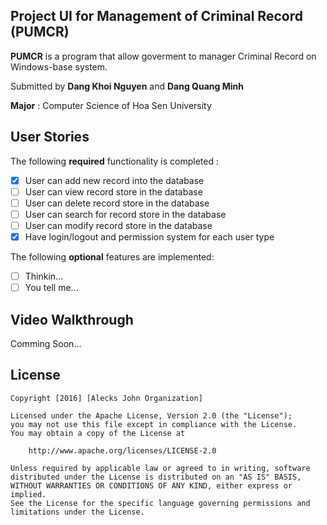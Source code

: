 ## Project UI for Management of Criminal Record (PUMCR)

**PUMCR** is a program that allow goverment to manager Criminal Record on Windows-base system.

Submitted by **Dang Khoi Nguyen** and **Dang Quang Minh**

**Major** : Computer Science of Hoa Sen University



## User Stories

The following **required** functionality is completed :
* [X] User can add new record into the database
* [ ] User can view record store in the database
* [ ] User can delete record store in the database
* [ ] User can search for record store in the database
* [ ] User can modify record store in the database
* [X] Have login/logout and permission system for each user type

The following **optional** features are implemented:

* [ ] Thinkin...
* [ ] You tell me...

## Video Walkthrough

Comming Soon...

## License

    Copyright [2016] [Alecks John Organization]

    Licensed under the Apache License, Version 2.0 (the "License");
    you may not use this file except in compliance with the License.
    You may obtain a copy of the License at

        http://www.apache.org/licenses/LICENSE-2.0

    Unless required by applicable law or agreed to in writing, software
    distributed under the License is distributed on an "AS IS" BASIS,
    WITHOUT WARRANTIES OR CONDITIONS OF ANY KIND, either express or implied.
    See the License for the specific language governing permissions and
    limitations under the License.